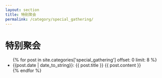 ```yaml
---
layout: section 
title: 特别聚会
permalink: /category/special_gathering/
---
```


特别聚会
==================
<ul class="list-group">
 {% for post in site.categories['special_gathering'] offset: 0 limit: 8 %}
     <li class="list-group-item"> 
      {{post.date | date_to_string}}: {{ post.title }} {{ post.content }}
     </li>
 {% endfor %}
</ul>


